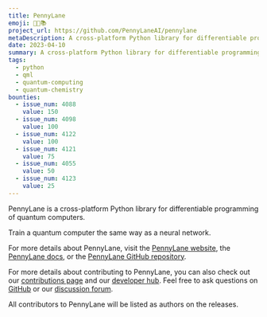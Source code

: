 ```yaml
---
title: PennyLane
emoji: 🧑‍🔬📚
project_url: https://github.com/PennyLaneAI/pennylane
metaDescription: A cross-platform Python library for differentiable programming of quantum computers.
date: 2023-04-10
summary: A cross-platform Python library for differentiable programming of quantum computers.
tags:
  - python
  - qml
  - quantum-computing
  - quantum-chemistry
bounties:
  - issue_num: 4088
    value: 150
  - issue_num: 4098
    value: 100
  - issue_num: 4122
    value: 100
  - issue_num: 4121
    value: 75
  - issue_num: 4055
    value: 50
  - issue_num: 4123
    value: 25
---
```


PennyLane is a cross-platform Python library for differentiable programming of quantum computers.

Train a quantum computer the same way as a neural network.

For more details about PennyLane, visit the [PennyLane website](https://pennylane.ai/), the [PennyLane docs](https://pennylane.readthedocs.io/), or the [PennyLane GitHub repository](https://github.com/PennyLaneAI/pennylane).

For more details about contributing to PennyLane, you can also check out our [contributions page](https://github.com/PennyLaneAI/pennylane/blob/master/.github/CONTRIBUTING.md) and our [developer hub](https://pennylane.readthedocs.io/en/stable/development/guide.html). Feel free to ask questions on [GitHub](https://github.com/PennyLaneAI/pennylane) or our [discussion forum](https://discuss.pennylane.ai/).

All contributors to PennyLane will be listed as authors on the releases.
